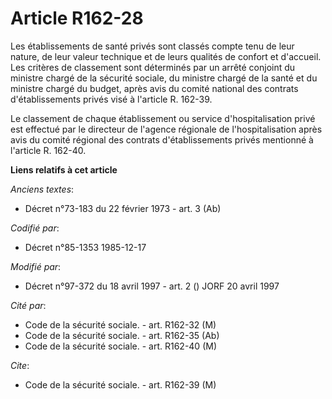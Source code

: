 # Article R162-28

Les établissements de santé privés sont classés compte tenu de leur nature, de leur valeur technique et de leurs qualités de
confort et d'accueil. Les critères de classement sont déterminés par un arrêté conjoint du ministre chargé de la sécurité
sociale, du ministre chargé de la santé et du ministre chargé du budget, après avis du comité national des contrats
d'établissements privés visé à l'article R. 162-39.

Le classement de chaque établissement ou service d'hospitalisation privé est effectué par le directeur de l'agence régionale
de l'hospitalisation après avis du comité régional des contrats d'établissements privés mentionné à l'article R. 162-40.

**Liens relatifs à cet article**

_Anciens textes_:

  - Décret n°73-183 du 22 février 1973 - art. 3 (Ab)

_Codifié par_:

  - Décret n°85-1353 1985-12-17

_Modifié par_:

  - Décret n°97-372 du 18 avril 1997 - art. 2 () JORF 20 avril 1997

_Cité par_:

  - Code de la sécurité sociale. - art. R162-32 (M)
  - Code de la sécurité sociale. - art. R162-35 (Ab)
  - Code de la sécurité sociale. - art. R162-40 (M)

_Cite_:

  - Code de la sécurité sociale. - art. R162-39 (M)
